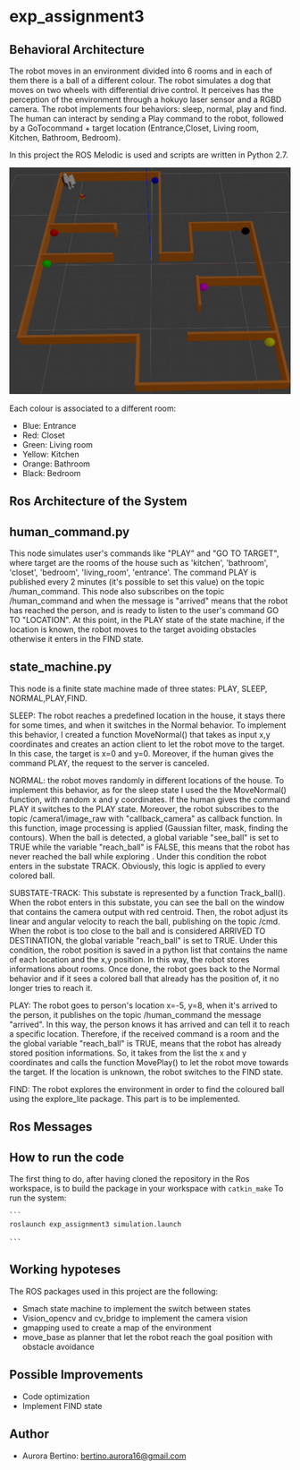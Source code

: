# exp_assignment3

## Behavioral Architecture 
The robot moves in an environment divided into 6 rooms and in each of them there is a ball of a different colour. The robot simulates a dog that moves on two wheels with differential drive control. It perceives has the perception of the environment through a hokuyo laser sensor and a RGBD camera. 
The robot implements four behaviors: sleep, normal, play and find. The human can interact by sending a Play command to the robot, followed by a GoTocommand + target location (Entrance,Closet, Living room, Kitchen, Bathroom, Bedroom). 

In this project the ROS Melodic is used and scripts are written in Python 2.7. 


<p align="center"> 
<img src=https://github.com/au1698/exp_assignment3/blob/main/exp_assignment3/Images/environment.png raw=true">
</p> 
                                                                                                             
 Each colour is associated to a different room:

- Blue: Entrance 
- Red: Closet 
- Green: Living room 
- Yellow: Kitchen 
- Orange: Bathroom 
- Black: Bedroom
                                                                                                            
                                                                                                                   
## Ros Architecture of the System 

## human_command.py 
This node simulates user's commands like "PLAY"  and "GO TO TARGET", where target are the rooms of the house such as 'kitchen', 'bathroom', 'closet', 'bedroom', 'living_room', 'entrance'. The command PLAY is published every 2 minutes (it's possible to set this value) on the topic /human_command. 
This node also subscribes on the topic /human_command and when the message is "arrived" means that the robot has reached the person, and is ready to 
listen to the user's command GO TO "LOCATION".
At this point, in the PLAY state of the state machine, if the location is known, the robot moves to the target avoiding obstacles otherwise
it enters in the FIND state. 

## state_machine.py
This node is a finite state machine made of three states: PLAY, SLEEP, NORMAL,PLAY,FIND.

SLEEP: The robot reaches a predefined location in the house, it stays there for some times, and when it switches in the Normal behavior. To implement this behavior, I created a function MoveNormal() that takes as input x,y coordinates and creates an action client to let the robot move to the target. In this case, the target is x=0 and y=0. Moreover, if the human gives the command PLAY, the request to the server is canceled. 

NORMAL: the robot moves randomly in different locations of the house. To implement this behavior, as for the sleep state I used the the MoveNormal() function, with random x and y coordinates. If the human gives the command PLAY it switches to the PLAY state. Moreover, the robot subscribes to the topic /camera1/image_raw with "callback_camera" as callback function. 
In this function, image processing is applied (Gaussian filter, mask, finding the contours). When the ball is detected, a global variable "see_ball" is set to TRUE while the variable "reach_ball" is FALSE, this means that the robot has never reached the ball while exploring . Under this condition the robot enters in the substate TRACK. Obviously, this logic is applied to every colored ball.    
 
SUBSTATE-TRACK: This substate is represented by a function Track_ball(). When the robot enters in this substate, you can see the ball on the window that contains the camera output with red centroid. Then, the robot adjust its linear and angular velocity to reach the ball, publishing on the topic /cmd. When the robot is too close to the ball and is considered ARRIVED TO DESTINATION, the global variable "reach_ball" is set to TRUE. Under this condition, the robot position is saved in a python list that contains the name of each location and the x,y position. In this way, the robot stores informations about rooms. Once done, the robot goes back to the Normal behavior and if it sees a colored ball that already has the position of, it no longer tries to reach it. 

PLAY: The robot goes to person's location x=-5, y=8, when it's arrived to the person, it publishes on the topic /human_command the message "arrived". In this way, the person knows it has arrived and can tell it to reach a specific location. Therefore, if the received command is a room and the the global variable "reach_ball" is TRUE, means that the robot has already stored position informations. So, it takes from the list the x and y coordinates and calls the function MovePlay() to let the robot move towards the target. 
If the location is unknown, the robot switches to the FIND state. 

FIND: The robot explores the environment in order to find the coloured ball using the explore_lite package. This part is to be implemented. 

## Ros Messages 

## How to run the code 

The first thing to do, after having cloned the repository in the Ros workspace, is to build the package in your workspace with
    ```
    catkin_make
    ```
To run the system:
    
    ```
    roslaunch exp_assignment3 simulation.launch 

    ```

## Working hypoteses 
The ROS packages used in this project are the following:
- Smach state machine to implement the switch between states
- Vision_opencv and cv_bridge to implement the camera vision 
- gmapping used to create a map of the environment 
- move_base as planner that let the robot reach the goal position with obstacle avoidance 

## Possible Improvements 
- Code optimization 
- Implement FIND state

## Author 
* Aurora Bertino: bertino.aurora16@gmail.com


